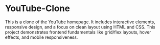 # YouTube-Clone
This is a clone of the YouTube homepage.    It includes interactive elements, responsive design, and a focus on clean layout using HTML and CSS.   This project demonstrates frontend fundamentals like grid/flex layouts, hover effects, and mobile responsiveness.
